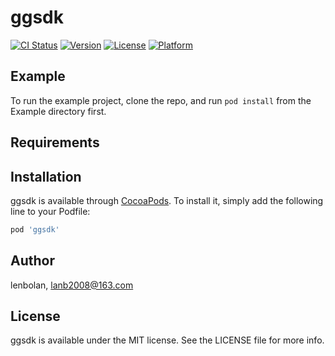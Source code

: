 # ggsdk

[![CI Status](https://img.shields.io/travis/lenbolan/ggsdk.svg?style=flat)](https://travis-ci.org/lenbolan/ggsdk)
[![Version](https://img.shields.io/cocoapods/v/ggsdk.svg?style=flat)](https://cocoapods.org/pods/ggsdk)
[![License](https://img.shields.io/cocoapods/l/ggsdk.svg?style=flat)](https://cocoapods.org/pods/ggsdk)
[![Platform](https://img.shields.io/cocoapods/p/ggsdk.svg?style=flat)](https://cocoapods.org/pods/ggsdk)

## Example

To run the example project, clone the repo, and run `pod install` from the Example directory first.

## Requirements

## Installation

ggsdk is available through [CocoaPods](https://cocoapods.org). To install
it, simply add the following line to your Podfile:

```ruby
pod 'ggsdk'
```

## Author

lenbolan, lanb2008@163.com

## License

ggsdk is available under the MIT license. See the LICENSE file for more info.
